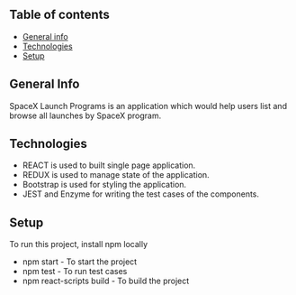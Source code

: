 ## Table of contents
* [General info](#general-info)
* [Technologies](#technologies)
* [Setup](#setup)

## General Info
SpaceX Launch Programs is an application which would help users list and browse all launches by SpaceX program.

## Technologies
* REACT is used to built single page application.
* REDUX is used to manage state of the application.
* Bootstrap is used for styling the application.
* JEST and Enzyme for writing the test cases of the components.

## Setup
To run this project, install npm locally
* npm start - To start the project
* npm test - To run test cases
* npm react-scripts build - To build the project
